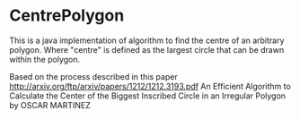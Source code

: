 CentrePolygon
=============

This is a java implementation of algorithm to find the centre of an arbitrary polygon. Where "centre" is defined as the largest circle that can be drawn within the polygon.

Based on the process described in this paper http://arxiv.org/ftp/arxiv/papers/1212/1212.3193.pdf An Efficient Algorithm to Calculate the Center of the Biggest Inscribed Circle in an Irregular Polygon by OSCAR MARTINEZ
